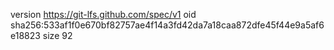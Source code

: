 version https://git-lfs.github.com/spec/v1
oid sha256:533af1f0e670bf82757ae4f14a3fd42da7a18caa872dfe45f44e9a5af6e18823
size 92
